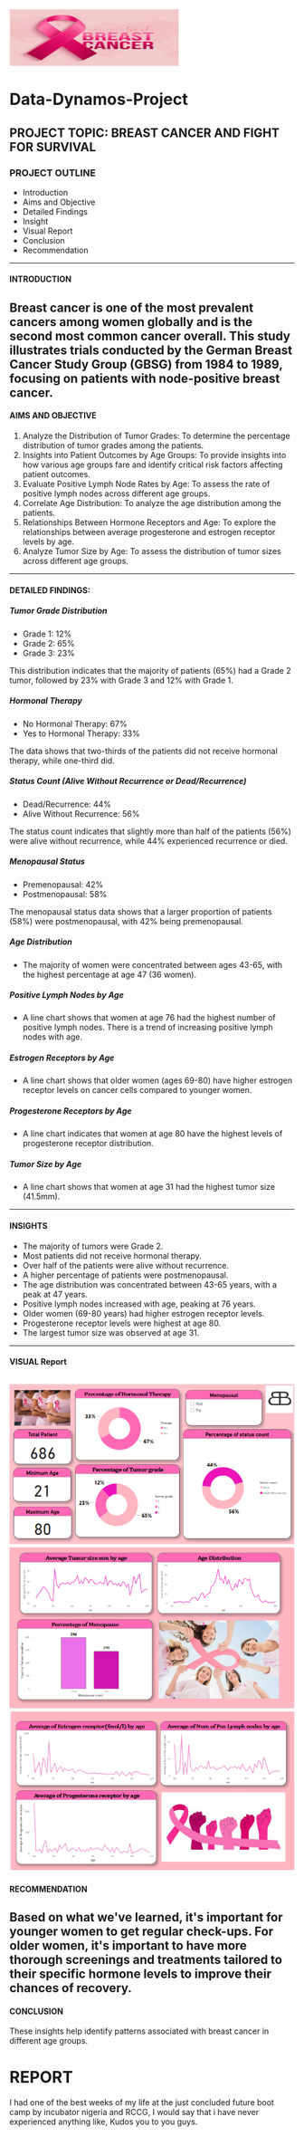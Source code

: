 <img src="Breast_cancer.jpg" width="300" height="100">

# Data-Dynamos-Project


## PROJECT TOPIC: BREAST CANCER AND FIGHT FOR SURVIVAL

### PROJECT OUTLINE
- Introduction
- Aims and Objective
- Detailed Findings
- Insight
- Visual Report
- Conclusion
- Recommendation
---

#### INTRODUCTION
Breast cancer is one of the most prevalent cancers among women globally and is the second most common cancer overall. This study illustrates trials conducted by the German Breast Cancer Study Group (GBSG) from 1984 to 1989, focusing on patients with node-positive breast cancer.
---

#### AIMS AND OBJECTIVE
1. Analyze the Distribution of Tumor Grades: To determine the percentage distribution of tumor grades among the patients.
2. Insights into Patient Outcomes by Age Groups: To provide insights into how various age groups fare and identify critical risk factors affecting patient outcomes.
3. Evaluate Positive Lymph Node Rates by Age: To assess the rate of positive lymph nodes across different age groups.
4. Correlate Age Distribution: To analyze the age distribution among the patients.
5. Relationships Between Hormone Receptors and Age: To explore the relationships between average progesterone and estrogen receptor levels by age.
6. Analyze Tumor Size by Age: To assess the distribution of tumor sizes across different age groups.
---


#### DETAILED FINDINGS:

##### Tumor Grade Distribution
- Grade 1: 12%
- Grade 2: 65%
- Grade 3: 23%

This distribution indicates that the majority of patients (65%) had a Grade 2 tumor, followed by 23% with Grade 3 and 12% with Grade 1.

##### Hormonal Therapy
- No Hormonal Therapy: 67%
- Yes to Hormonal Therapy: 33%

The data shows that two-thirds of the patients did not receive hormonal therapy, while one-third did.


##### Status Count (Alive Without Recurrence or Dead/Recurrence)
- Dead/Recurrence: 44%
- Alive Without Recurrence: 56%

The status count indicates that slightly more than half of the patients (56%) were alive without recurrence, while 44% experienced recurrence or died.


##### Menopausal Status
- Premenopausal: 42%
- Postmenopausal: 58%

The menopausal status data shows that a larger proportion of patients (58%) were postmenopausal, with 42% being premenopausal.


##### Age Distribution
- The majority of women were concentrated between ages 43-65, with the highest percentage at age 47 (36 women).


##### Positive Lymph Nodes by Age
- A line chart shows that women at age 76 had the highest number of positive lymph nodes. There is a trend of increasing positive lymph nodes with age.


##### Estrogen Receptors by Age
- A line chart shows that older women (ages 69-80) have higher estrogen receptor levels on cancer cells compared to younger women.


##### Progesterone Receptors by Age
- A line chart indicates that women at age 80 have the highest levels of progesterone receptor distribution.


##### Tumor Size by Age
- A line chart shows that women at age 31 had the highest tumor size (41.5mm).

---

#### INSIGHTS
- The majority of tumors were Grade 2.
- Most patients did not receive hormonal therapy.
- Over half of the patients were alive without recurrence.
- A higher percentage of patients were postmenopausal.
- The age distribution was concentrated between 43-65 years, with a peak at 47 years.
- Positive lymph nodes increased with age, peaking at 76 years.
- Older women (69-80 years) had higher estrogen receptor levels.
- Progesterone receptor levels were highest at age 80.
- The largest tumor size was observed at age 31.
---
#### VISUAL Report
![](picture1.png)
![](picture2.png)
![](picture3.png)
---
#### RECOMMENDATION

Based on what we've learned, it's important for younger women to get regular check-ups. For older women, it's important to have more thorough screenings and treatments tailored to their specific hormone levels to improve their chances of recovery.
---

#### CONCLUSION

These insights help identify patterns associated with breast cancer in different age groups.

# REPORT

I had one of the best weeks of my life at the just concluded future boot camp by incubator nigeria and RCCG, I would say that i have never experienced anything like, Kudos you to you guys.










